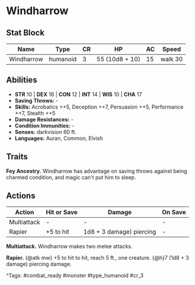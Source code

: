 # Windharrow

## Stat Block

| Name | Type | CR | HP | AC | Speed |
|------|------|----|----|----|-------|
| Windharrow | humanoid | 3 | 55 (10d8 + 10) | 15 | walk 30 |

## Abilities

- **STR** 10 | **DEX** 16 | **CON** 12 | **INT** 14 | **WIS** 10 | **CHA** 17
- **Saving Throws:** -  
- **Skills:** Acrobatics ++5, Deception ++7, Persuasion ++5, Performance ++7, Stealth ++5  
- **Damage Resistances:** -  
- **Condition Immunities:** -  
- **Senses:** darkvision 60 ft.  
- **Languages:** Auran, Common, Elvish

## Traits

**Fey Ancestry.** Windharrow has advantage on saving throws against being charmed condition, and magic can't put him to sleep.


## Actions

| Action | Hit or Save | Damage | On Save |
|--------|--------------|--------|----------|
| Multiattack | - | - | - |
| Rapier | +5 to hit | 1d8 + 3 damage) piercing | - |

**Multiattack.** Windharrow makes two melee attacks.

**Rapier.** {@atk mw} +5 to hit to hit, reach 5 ft., one creature. {@h}7 (1d8 + 3 damage) piercing damage.


^Tags: #combat_ready #monster #type_humanoid #cr_3